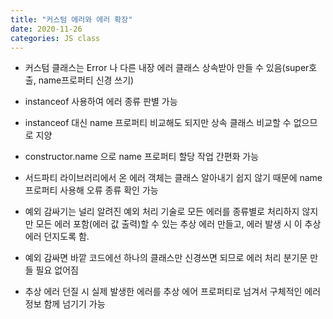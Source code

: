 ```yaml
---
title: "커스텀 에러와 에러 확장"
date: 2020-11-26
categories: JS class
---
```


- 커스텀 클래스는 Error 나 다른 내장 에러 클래스 상속받아 만들 수 있음(super호출, name프로퍼티 신경 쓰기)

- instanceof 사용하여 에러 종류 판별 가능

- instanceof 대신 name 프로퍼티 비교해도 되지만 상속 클래스 비교할 수 없으므로 지양

- constructor.name 으로 name 프로퍼티 할당 작업 간편화 가능

- 서드파티 라이브러리에서 온 에러 객체는 클래스 알아내기 쉽지 않기 때문에 name 프로퍼티 사용해 오류 종류 확인 가능

- 예외 감싸기는 널리 알려진 예외 처리 기술로 모든 에러를 종류별로 처리하지 않지만 모든 에러 포함(에러 값 출력)할 수 있는 추상 에러 만들고, 에러 발생 시 이 추상에러 던지도록 함.

- 예외 감싸면 바깥 코드에선 하나의 클래스만 신경쓰면 되므로 에러 처리 분기문 만들 필요 없어짐

- 추상 에러 던질 시 실제 발생한 에러를 추상 에어 프로퍼티로 넘겨서 구체적인 에러 정보 함께 넘기기 가능
